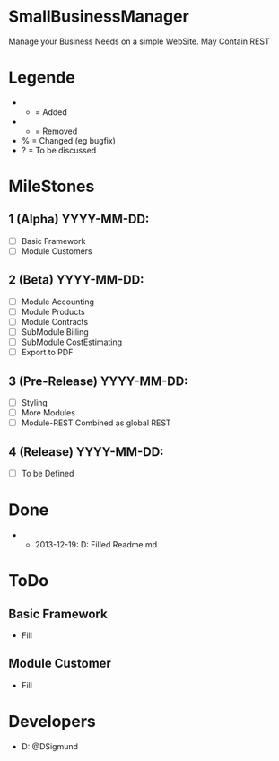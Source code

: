 # SmallBusinessManager

Manage your Business Needs on a simple WebSite. May Contain REST

# Legende
- + = Added
- - = Removed
- % = Changed (eg bugfix)
- ? = To be discussed

# MileStones

## 1 (Alpha) YYYY-MM-DD:
- [ ] Basic Framework
- [ ] Module Customers

## 2 (Beta) YYYY-MM-DD:
- [ ] Module Accounting
- [ ] Module Products
- [ ] Module Contracts
- [ ] SubModule Billing
- [ ] SubModule CostEstimating
- [ ] Export to PDF

## 3 (Pre-Release) YYYY-MM-DD:
- [ ] Styling
- [ ] More Modules
- [ ] Module-REST Combined as global REST

## 4 (Release) YYYY-MM-DD:
- [ ] To be Defined

# Done

- + 2013-12-19: D: Filled Readme.md

# ToDo

## Basic Framework
- Fill

## Module Customer
- Fill

# Developers
- D: @DSigmund
